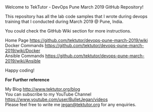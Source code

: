 Welcome to TekTutor - DevOps Pune March 2019 GitHub Repository!<br>

This repository has all the lab code samples that I wrote during devops training that I conducted during March 2019 @ Pune, India.<br>

You could check the GitHub Wiki section for more instructions.<br>

Home Page https://github.com/tektutor/devops-pune-march-2019/wiki<br>
Docker Commands https://github.com/tektutor/devops-pune-march-2019/wiki/Docker<br>
Ansible Commands https://github.com/tektutor/devops-pune-march-2019/wiki/Ansible<br>

Happy coding!<br>

<B>For Further reference</B>

My Blog http://www.tektutor.org/blog<br>
You can subscribe to my YouTube Channel https://www.youtube.com/user/BulletJegan/videos<br>
Please feel free to write me jegan@tektutor.org for any enquiries.<br>
